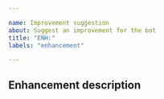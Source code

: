 ```yaml
---

name: Improvement suggestion
about: Suggest an improvement for the bot
title: "ENH:"
labels: "enhancement"

---
```


## Enhancement description

